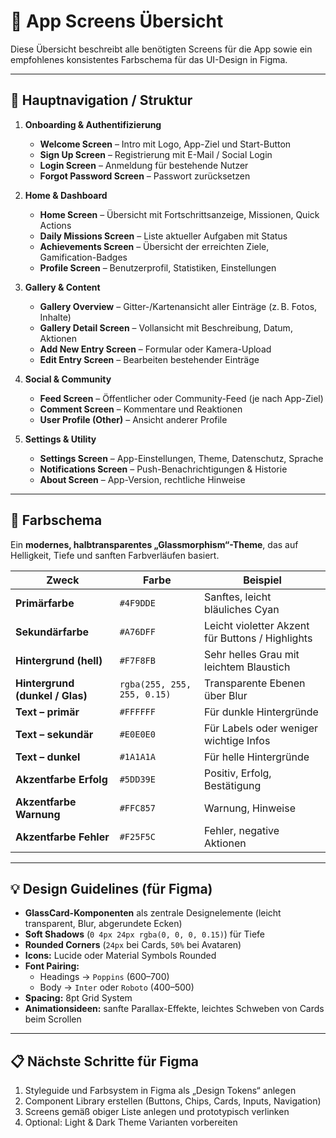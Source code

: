 
# 📱 App Screens Übersicht

Diese Übersicht beschreibt alle benötigten Screens für die App sowie ein empfohlenes konsistentes Farbschema für das UI-Design in Figma.

---

## 🔹 Hauptnavigation / Struktur

1. **Onboarding & Authentifizierung**
   - **Welcome Screen** – Intro mit Logo, App-Ziel und Start-Button
   - **Sign Up Screen** – Registrierung mit E-Mail / Social Login
   - **Login Screen** – Anmeldung für bestehende Nutzer
   - **Forgot Password Screen** – Passwort zurücksetzen

2. **Home & Dashboard**
   - **Home Screen** – Übersicht mit Fortschrittsanzeige, Missionen, Quick Actions
   - **Daily Missions Screen** – Liste aktueller Aufgaben mit Status
   - **Achievements Screen** – Übersicht der erreichten Ziele, Gamification-Badges
   - **Profile Screen** – Benutzerprofil, Statistiken, Einstellungen

3. **Gallery & Content**
   - **Gallery Overview** – Gitter-/Kartenansicht aller Einträge (z. B. Fotos, Inhalte)
   - **Gallery Detail Screen** – Vollansicht mit Beschreibung, Datum, Aktionen
   - **Add New Entry Screen** – Formular oder Kamera-Upload
   - **Edit Entry Screen** – Bearbeiten bestehender Einträge

4. **Social & Community**
   - **Feed Screen** – Öffentlicher oder Community-Feed (je nach App-Ziel)
   - **Comment Screen** – Kommentare und Reaktionen
   - **User Profile (Other)** – Ansicht anderer Profile

5. **Settings & Utility**
   - **Settings Screen** – App-Einstellungen, Theme, Datenschutz, Sprache
   - **Notifications Screen** – Push-Benachrichtigungen & Historie
   - **About Screen** – App-Version, rechtliche Hinweise

---

## 🎨 Farbschema

Ein **modernes, halbtransparentes „Glassmorphism“-Theme**, das auf Helligkeit, Tiefe und sanften Farbverläufen basiert.

| Zweck | Farbe | Beispiel |
|-------|--------|-----------|
| **Primärfarbe** | `#4F9DDE` | Sanftes, leicht bläuliches Cyan |
| **Sekundärfarbe** | `#A76DFF` | Leicht violetter Akzent für Buttons / Highlights |
| **Hintergrund (hell)** | `#F7F8FB` | Sehr helles Grau mit leichtem Blaustich |
| **Hintergrund (dunkel / Glas)** | `rgba(255, 255, 255, 0.15)` | Transparente Ebenen über Blur |
| **Text – primär** | `#FFFFFF` | Für dunkle Hintergründe |
| **Text – sekundär** | `#E0E0E0` | Für Labels oder weniger wichtige Infos |
| **Text – dunkel** | `#1A1A1A` | Für helle Hintergründe |
| **Akzentfarbe Erfolg** | `#5DD39E` | Positiv, Erfolg, Bestätigung |
| **Akzentfarbe Warnung** | `#FFC857` | Warnung, Hinweise |
| **Akzentfarbe Fehler** | `#F25F5C` | Fehler, negative Aktionen |

---

## 💡 Design Guidelines (für Figma)

- **GlassCard-Komponenten** als zentrale Designelemente (leicht transparent, Blur, abgerundete Ecken)
- **Soft Shadows** (`0 4px 24px rgba(0, 0, 0, 0.15)`) für Tiefe
- **Rounded Corners** (`24px` bei Cards, `50%` bei Avataren)
- **Icons:** Lucide oder Material Symbols Rounded
- **Font Pairing:**
  - Headings → `Poppins` (600–700)
  - Body → `Inter` oder `Roboto` (400–500)
- **Spacing:** 8pt Grid System
- **Animationsideen:** sanfte Parallax-Effekte, leichtes Schweben von Cards beim Scrollen

---

## 📋 Nächste Schritte für Figma

1. Styleguide und Farbsystem in Figma als „Design Tokens“ anlegen
2. Component Library erstellen (Buttons, Chips, Cards, Inputs, Navigation)
3. Screens gemäß obiger Liste anlegen und prototypisch verlinken
4. Optional: Light & Dark Theme Varianten vorbereiten
